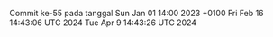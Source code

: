 Commit ke-55 pada tanggal Sun Jan 01 14:00 2023 +0100
Fri Feb 16 14:43:06 UTC 2024
Tue Apr  9 14:43:26 UTC 2024
